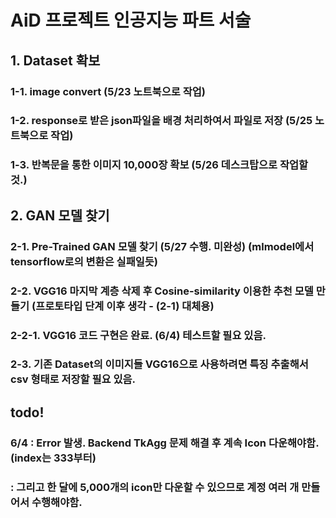 # AiD 프로젝트 인공지능 파트 서술

## 1. Dataset 확보

### 1-1. image convert (5/23 노트북으로 작업)

### 1-2. response로 받은 json파일을 배경 처리하여서 파일로 저장 (5/25 노트북으로 작업)

### 1-3. 반복문을 통한 이미지 10,000장 확보 (5/26 데스크탑으로 작업할 것.)

## 2. GAN 모델 찾기

### 2-1. Pre-Trained GAN 모델 찾기 (5/27 수행. 미완성) (mlmodel에서 tensorflow로의 변환은 실패일듯)

### 2-2. VGG16 마지막 계층 삭제 후 Cosine-similarity 이용한 추천 모델 만들기 (프로토타입 단계 이후 생각 - (2-1) 대체용)

### 2-2-1. VGG16 코드 구현은 완료. (6/4) 테스트할 필요 있음.

### 2-3. 기존 Dataset의 이미지들 VGG16으로 사용하려면 특징 추출해서 csv 형태로 저장할 필요 있음.

## todo!

### 6/4 : Error 발생. Backend TkAgg 문제 해결 후 계속 Icon 다운해야함. (index는 333부터)
###     : 그리고 한 달에 5,000개의 icon만 다운할 수 있으므로 계정 여러 개 만들어서 수행해야함.